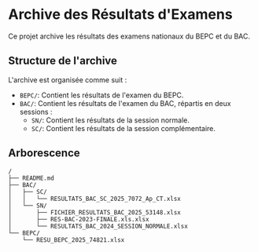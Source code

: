 # Archive des Résultats d'Examens

Ce projet archive les résultats des examens nationaux du BEPC et du BAC.

## Structure de l'archive

L'archive est organisée comme suit :

- `BEPC/`: Contient les résultats de l'examen du BEPC.
- `BAC/`: Contient les résultats de l'examen du BAC, répartis en deux sessions :
  - `SN/`: Contient les résultats de la session normale.
  - `SC/`: Contient les résultats de la session complémentaire.

## Arborescence

```
/
├── README.md
├── BAC/
│   ├── SC/
│   │   └── RESULTATS_BAC_SC_2025_7072_Ap_CT.xlsx
│   └── SN/
│       ├── FICHIER_RESULTATS_BAC_2025_53148.xlsx
│       ├── RES-BAC-2023-FINALE.xls.xlsx
│       └── RESULTATS_BAC_2024_SESSION_NORMALE.xlsx
└── BEPC/
    └── RESU_BEPC_2025_74821.xlsx
```